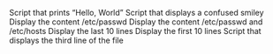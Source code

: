 Script that prints “Hello, World”
Script that displays a confused smiley
Display the content /etc/passwd
Display the content /etc/passwd and /etc/hosts
Display the last 10 lines
Display the first 10 lines
Script that displays the third line of the file
